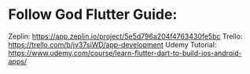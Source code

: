 # Follow God Flutter Guide:
Zeplin: https://app.zeplin.io/project/5e5d796a204f4763430fe5bc
Trello: https://trello.com/b/jv37siWD/app-development
Udemy Tutorial: https://www.udemy.com/course/learn-flutter-dart-to-build-ios-android-apps/
